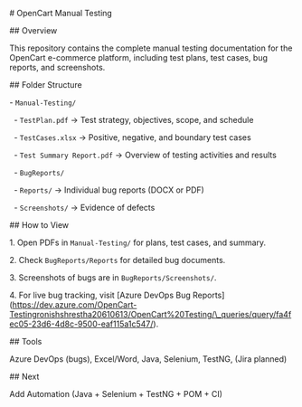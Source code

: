 \# OpenCart Manual Testing



\## Overview

This repository contains the complete manual testing documentation for the OpenCart e-commerce platform, including test plans, test cases, bug reports, and screenshots.



\## Folder Structure



\- `Manual-Testing/`

&nbsp; - `TestPlan.pdf` → Test strategy, objectives, scope, and schedule

&nbsp; - `TestCases.xlsx` → Positive, negative, and boundary test cases

&nbsp; - `Test Summary Report.pdf` → Overview of testing activities and results

&nbsp; - `BugReports/`

&nbsp;   - `Reports/` → Individual bug reports (DOCX or PDF)

&nbsp;   - `Screenshots/` → Evidence of defects



\## How to View



1\. Open PDFs in `Manual-Testing/` for plans, test cases, and summary.  

2\. Check `BugReports/Reports` for detailed bug documents.  

3\. Screenshots of bugs are in `BugReports/Screenshots/`.  

4\. For live bug tracking, visit \[Azure DevOps Bug Reports](https://dev.azure.com/OpenCart-Testingronishshrestha20610613/OpenCart%20Testing/\_queries/query/fa4fec05-23d6-4d8c-9500-eaf115a1c547/).



\## Tools

Azure DevOps (bugs), Excel/Word, Java, Selenium, TestNG, (Jira planned)



\## Next

Add Automation (Java + Selenium + TestNG + POM + CI)



